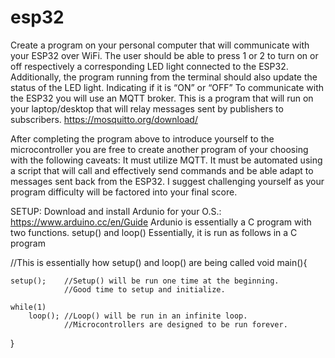 # esp32

Create a program on your personal computer that will communicate with your ESP32 over WiFi. 
The user should be able to press 1 or 2 to turn on or off respectively a corresponding LED light connected to the ESP32.  
Additionally, the program running from the terminal should also update the status of the LED light. Indicating if it is “ON” or “OFF” 
To communicate with the ESP32 you will use an MQTT broker. This is a program that will run on your laptop/desktop that will relay messages sent by publishers to subscribers. https://mosquitto.org/download/

After completing the program above to introduce yourself to the microcontroller you are free to create another program of your choosing with the following caveats:
It must utilize MQTT.
It must be automated using a script that will call and effectively send commands and be able adapt to messages sent back from the ESP32.
I suggest challenging yourself as your program difficulty will be factored into your final score.

SETUP:
Download and install Ardunio for your O.S.: https://www.arduino.cc/en/Guide
Ardunio is essentially a C program with two functions. 
setup() and loop()
Essentially, it is run as follows in a C program

//This is essentially how setup() and loop() are being called
void main(){
    
    setup();    //Setup() will be run one time at the beginning. 
                //Good time to setup and initialize.
    
    while(1)
        loop(); //Loop() will be run in an infinite loop. 
                //Microcontrollers are designed to be run forever.
    
}
